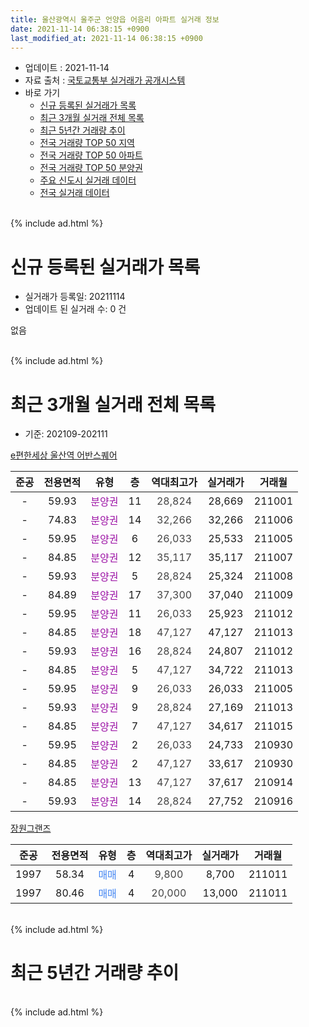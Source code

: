 ```yaml
---
title: 울산광역시 울주군 언양읍 어음리 아파트 실거래 정보
date: 2021-11-14 06:38:15 +0900
last_modified_at: 2021-11-14 06:38:15 +0900
---
```


* 업데이트 : 2021-11-14
* 자료 출처 : [국토교통부 실거래가 공개시스템](http://rt.molit.go.kr)
* 바로 가기
    * [신규 등록된 실거래가 목록](#신규-등록된-실거래가-목록)
    * [최근 3개월 실거래 전체 목록](#최근-3개월-실거래-전체-목록)
    * [최근 5년간 거래량 추이](#최근-5년간-거래량-추이)
    * [전국 거래량 TOP 50 지역](https://inasie.github.io/apt-trade-info/최근-3개월-전국에서-가장-거래가-많이-발생한-지역)
    * [전국 거래량 TOP 50 아파트](https://inasie.github.io/apt-trade-info/최근-3개월-전국에서-가장-거래가-많이-발생한-아파트)
    * [전국 거래량 TOP 50 분양권](https://inasie.github.io/apt-trade-info/최근-3개월-전국에서-가장-거래가-많이-발생한-분양권)
    * [주요 신도시 실거래 데이터](https://inasie.github.io/apt-trade-info/주요-신도시)
    * [전국 실거래 데이터](https://inasie.github.io/apt-trade-info/전국)
<br>
{% include ad.html %}
<br>

# 신규 등록된 실거래가 목록
* 실거래가 등록일: 20211114
* 업데이트 된 실거래 수: 0 건

없음

<br>
{% include ad.html %}
<br>

# 최근 3개월 실거래 전체 목록
* 기준: 202109-202111


[e편한세상 울산역 어반스퀘어](https://search.naver.com/search.naver?query=%EC%9A%B8%EC%82%B0%EA%B4%91%EC%97%AD%EC%8B%9C+%EC%9A%B8%EC%A3%BC%EA%B5%B0+%EC%96%B8%EC%96%91%EC%9D%8D+%EC%96%B4%EC%9D%8C%EB%A6%AC+e%ED%8E%B8%ED%95%9C%EC%84%B8%EC%83%81+%EC%9A%B8%EC%82%B0%EC%97%AD+%EC%96%B4%EB%B0%98%EC%8A%A4%ED%80%98%EC%96%B4)

|준공|전용면적|유형|층|역대최고가|실거래가|거래월|
|:---:|:---:|:---:|:---:|:---:|:---:|:---:|
|-|59.93|<span style="color:#9C11A5">분양권</span>|11|<span style="color:#444444">28,824</span>|28,669|211001|
|-|74.83|<span style="color:#9C11A5">분양권</span>|14|<span style="color:#444444">32,266</span>|32,266|211006|
|-|59.95|<span style="color:#9C11A5">분양권</span>|6|<span style="color:#444444">26,033</span>|25,533|211005|
|-|84.85|<span style="color:#9C11A5">분양권</span>|12|<span style="color:#444444">35,117</span>|35,117|211007|
|-|59.93|<span style="color:#9C11A5">분양권</span>|5|<span style="color:#444444">28,824</span>|25,324|211008|
|-|84.89|<span style="color:#9C11A5">분양권</span>|17|<span style="color:#444444">37,300</span>|37,040|211009|
|-|59.95|<span style="color:#9C11A5">분양권</span>|11|<span style="color:#444444">26,033</span>|25,923|211012|
|-|84.85|<span style="color:#9C11A5">분양권</span>|18|<span style="color:#444444">47,127</span>|47,127|211013|
|-|59.93|<span style="color:#9C11A5">분양권</span>|16|<span style="color:#444444">28,824</span>|24,807|211012|
|-|84.85|<span style="color:#9C11A5">분양권</span>|5|<span style="color:#444444">47,127</span>|34,722|211013|
|-|59.95|<span style="color:#9C11A5">분양권</span>|9|<span style="color:#444444">26,033</span>|26,033|211005|
|-|59.93|<span style="color:#9C11A5">분양권</span>|9|<span style="color:#444444">28,824</span>|27,169|211013|
|-|84.85|<span style="color:#9C11A5">분양권</span>|7|<span style="color:#444444">47,127</span>|34,617|211015|
|-|59.95|<span style="color:#9C11A5">분양권</span>|2|<span style="color:#444444">26,033</span>|24,733|210930|
|-|84.85|<span style="color:#9C11A5">분양권</span>|2|<span style="color:#444444">47,127</span>|33,617|210930|
|-|84.85|<span style="color:#9C11A5">분양권</span>|13|<span style="color:#444444">47,127</span>|37,617|210914|
|-|59.93|<span style="color:#9C11A5">분양권</span>|14|<span style="color:#444444">28,824</span>|27,752|210916|

[장원그랜즈](https://search.naver.com/search.naver?query=%EC%9A%B8%EC%82%B0%EA%B4%91%EC%97%AD%EC%8B%9C+%EC%9A%B8%EC%A3%BC%EA%B5%B0+%EC%96%B8%EC%96%91%EC%9D%8D+%EC%96%B4%EC%9D%8C%EB%A6%AC+%EC%9E%A5%EC%9B%90%EA%B7%B8%EB%9E%9C%EC%A6%88)

|준공|전용면적|유형|층|역대최고가|실거래가|거래월|
|:---:|:---:|:---:|:---:|:---:|:---:|:---:|
|1997|58.34|<span style="color:#4285f3">매매</span>|4|<span style="color:#444444">9,800</span>|8,700|211011|
|1997|80.46|<span style="color:#4285f3">매매</span>|4|<span style="color:#444444">20,000</span>|13,000|211011|


<br>
{% include ad.html %}
<br>

# 최근 5년간 거래량 추이


<div style="width:100%;">
    <canvas id="deal_progress" height="200"></canvas>
</div>

<script>
new Chart(document.getElementById("deal_progress"), {
    type: 'line',
    data: {
        labels: ['201611','201612','201701','201702','201703','201704','201705','201706','201707','201708','201709','201710','201711','201712','201801','201802','201803','201804','201805','201806','201807','201808','201809','201810','201811','201812','201901','201902','201903','201904','201905','201906','201907','201908','201909','201910','201911','201912','202001','202002','202003','202004','202005','202006','202007','202008','202009','202010','202011','202012','202101','202102','202103','202104','202105','202106','202107','202108','202109','202110','202111'],
        datasets: [{
            label: '매매',
            pointRadius: 1,
            data: [1, 1, 0, 0, 1, 1, 0, 0, 1, 0, 0, 0, 0, 0, 0, 0, 0, 0, 0, 0, 0, 2, 1, 0, 0, 0, 0, 0, 0, 0, 0, 0, 0, 1, 0, 0, 0, 1, 0, 0, 0, 0, 0, 0, 1, 0, 0, 0, 1, 2, 0, 4, 2, 4, 4, 1, 4, 5, 4, 15, 0],
            borderColor: "rgba(255, 201, 14, 1)",
            backgroundColor: "rgba(255, 201, 14, 0.5)",
            fill: false,
            lineTension: 0
        },{
            label: '전월세',
            pointRadius: 1,
            data: [1, 0, 1, 0, 1, 0, 1, 0, 1, 1, 0, 1, 0, 0, 1, 0, 0, 1, 0, 0, 0, 0, 0, 0, 1, 0, 0, 0, 0, 0, 0, 0, 0, 0, 0, 0, 0, 0, 3, 0, 2, 0, 0, 0, 0, 0, 0, 2, 2, 0, 1, 0, 1, 2, 0, 0, 0, 0, 0, 0, 0],
            borderColor: "rgba(0, 141, 185, 1)",
            backgroundColor: "rgba(0, 141, 185, 0.5)",
            fill: false,
            lineTension: 0
        }
        ]
    },
    options: {
        responsive: true,
        title: {
            display: false
        },
        tooltips: {
            mode: 'index',
            intersect: false
        },
        hover: {
            mode: 'nearest',
            intersect: true
        },
        scales: {
            xAxes: [{
                display: true,
                scaleLabel: {
                    display: true,
                    labelString: '년/월'
                }
            }],
            yAxes: [{
                display: true,
                ticks: {
                    suggestedMin: 0,
                },
                scaleLabel: {
                    display: true,
                    labelString: '실거래 수'
                }
            }]
        }
    }
});

</script>


<br>
{% include ad.html %}
<br>

